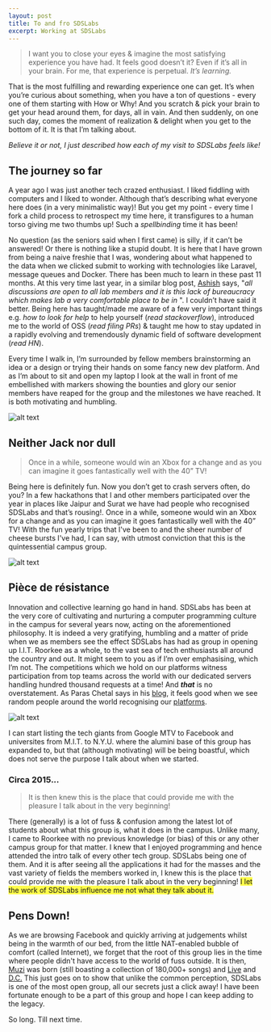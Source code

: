 ```yaml
---
layout: post
title: To and fro SDSLabs
excerpt: Working at SDSLabs
---
```


> I want you to close your eyes & imagine the most satisfying experience you have had. It feels good doesn’t it? Even if it’s all in your brain. For me, that experience is perpetual. _It’s learning._

That is the most fulfilling and rewarding experience one can get. It’s when you’re curious about something, when you have a ton of questions - every one of them starting with How or Why! And you scratch & pick your brain to get your head around them, for days, all in vain. And then suddenly, on one such day, comes the moment of realization & delight when you get to the bottom of it. It is that I’m talking about.

_Believe it or not, I just described how each of my visit to SDSLabs feels like!_

The journey so far
---

A year ago I was just another tech crazed enthusiast. I liked fiddling with computers and I liked to wonder. Although that’s describing what everyone here does (in a very minimalistic way)! But you get my point - every time I fork a child process to retrospect my time here, it transfigures to a human torso giving me two thumbs up! Such a _spellbinding_ time it has been!

No question (as the seniors said when I first came) is silly, if it can’t be answered! Or there is nothing like a stupid doubt. It is here that I have grown from being a naive freshie that I was, wondering about what happened to the data when we clicked submit to working with technologies like Laravel, message queues and Docker. There has been much to learn in these past 11 months. At this very time last year, in a similar blog post, [Ashish](https://ashishchaudhary.in/working-at-sdslabs) says, "_all discussions are open to all lab members and it is this lack of bureaucracy which makes lab a very comfortable place to be in_ ". I couldn’t have said it better. Being here has taught/made me aware of a few very important things e.g. _how to look for help_ to help yourself (_read stackoverflow_), introduced me to the world of OSS (_read filing PRs_) & taught me how to stay updated in a rapidly evolving and tremendously dynamic field of software development (_read HN_). 

Every time I walk in, I’m surrounded by fellow members brainstorming an idea or a design or trying their hands on some fancy new dev platform. And as I’m about to sit and open my laptop I look at the wall in front of me embellished with markers showing the bounties and glory our senior members have reaped for the group and the milestones we have reached. It is both motivating and humbling. 

![alt text](https://join.sdslabs.co/images/whysds2.jpg "The 'Wall'")



Neither Jack nor dull
---

> Once in a while, someone would win an Xbox for a change and as you can imagine it goes fantastically well with the 40” TV!

Being here is definitely fun. Now you don’t get to crash servers often, do you? In a few hackathons that I and other members participated over the year in places like Jaipur and Surat we have had people who recognised SDSLabs and that’s rousing!. Once in a while, someone would win an Xbox for a change and as you can imagine it goes fantastically well with the 40” TV! With the fun yearly trips that I've been to and the sheer number of cheese bursts I've had, I can say, with utmost conviction that this is the quintessential campus group.

![alt text](https://join.sdslabs.co/images/whysds4.jpg "The 'Pack'")

Pièce de résistance
---

Innovation and collective learning go hand in hand. SDSLabs has been at the very core of cultivating and nurturing a computer programming culture in the campus for several years now, acting on the aforementioned philosophy. It is indeed a very gratifying, humbling and a matter of pride when we as members see the effect SDSLabs has had as group in opening up I.I.T. Roorkee as a whole, to the vast sea of tech enthusiasts all around the country and out. It might seem to you as if I’m over emphasising, which I’m not. The competitions which we hold on our platforms witness participation from top teams across the world with our dedicated servers handling hundred thousand requests at a time! And _**that**_ is no overstatement. As Paras Chetal says in his [blog](https://blog.sdslabs.co/2017/01/working-sdslabs-11), it feels good when we see random people around the world recognising our [platforms](https://sdslabs.co).

![alt text](https://s3.amazonaws.com/media-p.slid.es/uploads/487092/images/3038375/13320575_1088178631228621_2000073313386826177_o.png "The 'Backdoor'")

I can start listing the tech giants from Google MTV to Facebook and universites from M.I.T. to N.Y.U. where the alumini base of this group has expanded to, but that (although motivating) will be being boastful, which does not serve the purpose I talk about when we started.

###  Circa 2015...

> It is then knew this is the place that could provide me with the pleasure I talk about in the very beginning!

There (generally) is a lot of fuss & confusion among the latest lot of students about what this group is, what it does in the campus. Unlike many, I came to Roorkee with no previous knowledge (or bias) of this or any other campus group for that matter. I knew that I enjoyed programming and hence attended the intro talk of every other tech group. SDSLabs being one of them. And it is after seeing all the applications it had for the masses and the vast variety of fields the members worked in, I knew this is the place that could provide me with the pleasure I talk about in the very beginning! <span style="background-color: #fffd4a">I let the work of SDSLabs influence me not what they talk about it.</span> 

## Pens Down!

As we are browsing Facebook and quickly arriving at judgements whilst being in the warmth of our bed, from the little NAT-enabled bubble of comfort (called Internet), we forget that the root of this group lies in the time where people didn't have access to the world of fuss outside. It is then, [Muzi](https://muzi.sdslabs.co.in) was born (still boasting a collection of 180,000+ songs) and [Live](https://live.sdslabs.co.in) and [D.C.](https://brute.sdslabs.co.in) This just goes on to show that unlike the common  perception, SDSLabs is one of the most open group, all our secrets just a click away! I have been fortunate enough to be a part of this group and hope I can keep adding to the legacy.

So long. Till next time.




